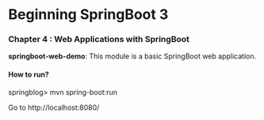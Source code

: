 # Beginning SpringBoot 3


### Chapter 4 : Web Applications with SpringBoot

**springboot-web-demo**: This module is a basic SpringBoot web application.

#### How to run?

springblog> mvn spring-boot:run

Go to http://localhost:8080/
